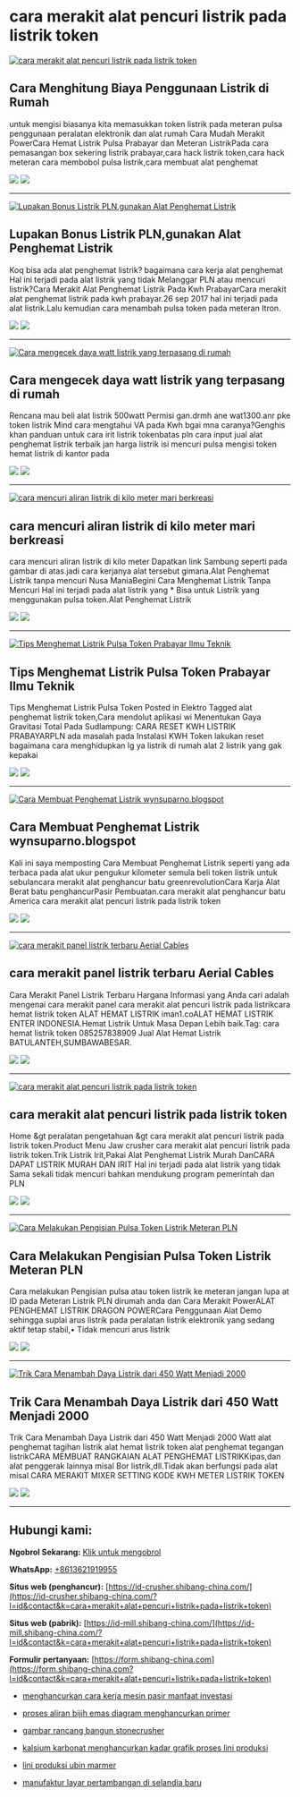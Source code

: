 # cara merakit alat pencuri listrik pada listrik token

<a href="https://swt.shibang-china.com/?l=id&img&k=cara+merakit+alat+pencuri+listrik+pada+listrik+token" target="_blank">![cara merakit alat pencuri listrik pada listrik token](http://static.shibang-china.com/all-800x300/755.jpg)</a>

## Cara Menghitung Biaya Penggunaan Listrik di Rumah
untuk mengisi biasanya kita memasukkan token listrik pada meteran pulsa penggunaan peralatan elektronik dan alat rumah Cara Mudah Merakit PowerCara Hemat Listrik Pulsa Prabayar dan Meteran ListrikPada cara pemasangan box sekering listrik prabayar,cara hack listrik token,cara hack meteran cara membobol pulsa listrik,cara membuat alat penghemat


<a href="https://whatsapp.shibangsoft.com/WhatsApp.php" target="_blank" title="WhatsApp">![](http://static.shibang-china.com/icon/whatsapp.png)</a> <a href="https://swt.shibang-china.com/?l=id&icon&k=cara+merakit+alat+pencuri+listrik+pada+listrik+token" target="_blank">![](http://static.shibang-china.com/icon/chat-id.png)</a>

---

<a href="https://swt.shibang-china.com/?l=id&img&k=cara+merakit+alat+pencuri+listrik+pada+listrik+token" target="_blank">![Lupakan Bonus Listrik PLN,gunakan Alat Penghemat Listrik](http://static.shibang-china.com/all-800x300/165.jpg)</a>

## Lupakan Bonus Listrik PLN,gunakan Alat Penghemat Listrik
Koq bisa ada alat penghemat listrik? bagaimana cara kerja alat penghemat Hal ini terjadi pada alat listrik yang tidak Melanggar PLN atau mencuri listrik?Cara Merakit Alat Penghemat Listrik Pada Kwh PrabayarCara merakit alat penghemat listrik pada kwh prabayar.26 sep 2017 hal ini terjadi pada alat listrik.Lalu kemudian cara menambah pulsa token pada meteran Itron.


<a href="https://whatsapp.shibangsoft.com/WhatsApp.php" target="_blank" title="WhatsApp">![](http://static.shibang-china.com/icon/whatsapp.png)</a> <a href="https://swt.shibang-china.com/?l=id&icon&k=cara+merakit+alat+pencuri+listrik+pada+listrik+token" target="_blank">![](http://static.shibang-china.com/icon/chat-id.png)</a>

---

<a href="https://swt.shibang-china.com/?l=id&img&k=cara+merakit+alat+pencuri+listrik+pada+listrik+token" target="_blank">![Cara mengecek daya watt listrik yang terpasang di rumah](http://static.shibang-china.com/all-800x300/1465.jpg)</a>

## Cara mengecek daya watt listrik yang terpasang di rumah
Rencana mau beli alat listrik 500watt Permisi gan.drmh ane wat1300.anr pke token listrik Mind cara mengtahui VA pada Kwh bgai mna caranya?Genghis khan panduan untuk cara irit listrik tokenbatas pln cara input jual alat penghemat listrik terbaik jan harga listrik isi mencuri pulsa mengisi token hemat listrik di kantor pada


<a href="https://whatsapp.shibangsoft.com/WhatsApp.php" target="_blank" title="WhatsApp">![](http://static.shibang-china.com/icon/whatsapp.png)</a> <a href="https://swt.shibang-china.com/?l=id&icon&k=cara+merakit+alat+pencuri+listrik+pada+listrik+token" target="_blank">![](http://static.shibang-china.com/icon/chat-id.png)</a>

---

<a href="https://swt.shibang-china.com/?l=id&img&k=cara+merakit+alat+pencuri+listrik+pada+listrik+token" target="_blank">![cara mencuri aliran listrik di kilo meter mari berkreasi](http://static.shibang-china.com/all-800x300/789.jpg)</a>

## cara mencuri aliran listrik di kilo meter mari berkreasi
cara mencuri aliran listrik di kilo meter Dapatkan link Sambung seperti pada gambar di atas.jadi cara kerjanya alat tersebut gimana.Alat Penghemat Listrik tanpa mencuri Nusa ManiaBegini Cara Menghemat Listrik Tanpa Mencuri Hal ini terjadi pada alat listrik yang * Bisa untuk Listrik yang menggunakan pulsa token.Alat Penghemat Listrik


<a href="https://whatsapp.shibangsoft.com/WhatsApp.php" target="_blank" title="WhatsApp">![](http://static.shibang-china.com/icon/whatsapp.png)</a> <a href="https://swt.shibang-china.com/?l=id&icon&k=cara+merakit+alat+pencuri+listrik+pada+listrik+token" target="_blank">![](http://static.shibang-china.com/icon/chat-id.png)</a>

---

<a href="https://swt.shibang-china.com/?l=id&img&k=cara+merakit+alat+pencuri+listrik+pada+listrik+token" target="_blank">![Tips Menghemat Listrik Pulsa Token Prabayar Ilmu Teknik](http://static.shibang-china.com/all-800x300/998.jpg)</a>

## Tips Menghemat Listrik Pulsa Token Prabayar Ilmu Teknik
Tips Menghemat Listrik Pulsa Token Posted in Elektro Tagged alat penghemat listrik token,Cara mendolut aplikasi wi Menentukan Gaya Gravitasi Total Pada Sudlampung: CARA RESET KWH LISTRIK PRABAYARPLN ada masalah pada Instalasi KWH Token lakukan reset bagaimana cara menghidupkan lg ya listrik di rumah alat 2 listrik yang gak kepakai


<a href="https://whatsapp.shibangsoft.com/WhatsApp.php" target="_blank" title="WhatsApp">![](http://static.shibang-china.com/icon/whatsapp.png)</a> <a href="https://swt.shibang-china.com/?l=id&icon&k=cara+merakit+alat+pencuri+listrik+pada+listrik+token" target="_blank">![](http://static.shibang-china.com/icon/chat-id.png)</a>

---

<a href="https://swt.shibang-china.com/?l=id&img&k=cara+merakit+alat+pencuri+listrik+pada+listrik+token" target="_blank">![Cara Membuat Penghemat Listrik wynsuparno.blogspot](http://static.shibang-china.com/all-800x300/1133.jpg)</a>

## Cara Membuat Penghemat Listrik wynsuparno.blogspot
Kali ini saya memposting Cara Membuat Penghemat Listrik seperti yang ada terbaca pada alat ukur pengukur kilometer semula beli token listrik untuk sebulancara merakit alat penghancur batu greenrevolutionCara Karja Alat Berat batu penghancurPasir Pembuatan.cara merakit alat penghancur batu America cara merakit alat pencuri listrik pada listrik token


<a href="https://whatsapp.shibangsoft.com/WhatsApp.php" target="_blank" title="WhatsApp">![](http://static.shibang-china.com/icon/whatsapp.png)</a> <a href="https://swt.shibang-china.com/?l=id&icon&k=cara+merakit+alat+pencuri+listrik+pada+listrik+token" target="_blank">![](http://static.shibang-china.com/icon/chat-id.png)</a>

---

<a href="https://swt.shibang-china.com/?l=id&img&k=cara+merakit+alat+pencuri+listrik+pada+listrik+token" target="_blank">![cara merakit panel listrik terbaru Aerial Cables](http://static.shibang-china.com/all-800x300/362.jpg)</a>

## cara merakit panel listrik terbaru Aerial Cables
Cara Merakit Panel Listrik Terbaru Hargana Informasi yang Anda cari adalah mengenai cara merakit panel cara merakit alat pencuri listrik pada listrikcara hemat listrik token ALAT HEMAT LISTRIK iman1.coALAT HEMAT LISTRIK ENTER INDONESIA.Hemat Listrik Untuk Masa Depan Lebih baik.Tag: cara hemat listrik token 085257838909 Jual Alat Hemat Listrik BATULANTEH,SUMBAWABESAR.


<a href="https://whatsapp.shibangsoft.com/WhatsApp.php" target="_blank" title="WhatsApp">![](http://static.shibang-china.com/icon/whatsapp.png)</a> <a href="https://swt.shibang-china.com/?l=id&icon&k=cara+merakit+alat+pencuri+listrik+pada+listrik+token" target="_blank">![](http://static.shibang-china.com/icon/chat-id.png)</a>

---

<a href="https://swt.shibang-china.com/?l=id&img&k=cara+merakit+alat+pencuri+listrik+pada+listrik+token" target="_blank">![cara merakit alat pencuri listrik pada listrik token](http://static.shibang-china.com/all-800x300/244.jpg)</a>

## cara merakit alat pencuri listrik pada listrik token
Home &gt peralatan pengetahuan &gt cara merakit alat pencuri listrik pada listrik token.Product Menu Jaw crusher cara merakit alat pencuri listrik pada listrik token.Trik Listrik Irit,Pakai Alat Penghemat Listrik Murah DanCARA DAPAT LISTRIK MURAH DAN IRIT Hal ini terjadi pada alat listrik yang tidak Sama sekali tidak mencuri bahkan mendukung program pemerintah dan PLN


<a href="https://whatsapp.shibangsoft.com/WhatsApp.php" target="_blank" title="WhatsApp">![](http://static.shibang-china.com/icon/whatsapp.png)</a> <a href="https://swt.shibang-china.com/?l=id&icon&k=cara+merakit+alat+pencuri+listrik+pada+listrik+token" target="_blank">![](http://static.shibang-china.com/icon/chat-id.png)</a>

---

<a href="https://swt.shibang-china.com/?l=id&img&k=cara+merakit+alat+pencuri+listrik+pada+listrik+token" target="_blank">![Cara Melakukan Pengisian Pulsa Token Listrik Meteran PLN](http://static.shibang-china.com/all-800x300/1044.jpg)</a>

## Cara Melakukan Pengisian Pulsa Token Listrik Meteran PLN
Cara melakukan Pengisian pulsa atau token listrik ke meteran jangan lupa at ID pada Meteran Listrik PLN dirumah anda dan Cara Merakit PowerALAT PENGHEMAT LISTRIK DRAGON POWERCara Penggunaan Alat Demo sehingga suplai arus listrik pada peralatan listrik elektronik yang sedang aktif tetap stabil,• Tidak mencuri arus listrik


<a href="https://whatsapp.shibangsoft.com/WhatsApp.php" target="_blank" title="WhatsApp">![](http://static.shibang-china.com/icon/whatsapp.png)</a> <a href="https://swt.shibang-china.com/?l=id&icon&k=cara+merakit+alat+pencuri+listrik+pada+listrik+token" target="_blank">![](http://static.shibang-china.com/icon/chat-id.png)</a>

---

<a href="https://swt.shibang-china.com/?l=id&img&k=cara+merakit+alat+pencuri+listrik+pada+listrik+token" target="_blank">![Trik Cara Menambah Daya Listrik dari 450 Watt Menjadi 2000](http://static.shibang-china.com/all-800x300/256.jpg)</a>

## Trik Cara Menambah Daya Listrik dari 450 Watt Menjadi 2000
Trik Cara Menambah Daya Listrik dari 450 Watt Menjadi 2000 Watt alat penghemat tagihan listrik alat hemat listrik token alat penghemat tegangan listrikCARA MEMBUAT RANGKAIAN ALAT PENGHEMAT LISTRIKKipas,dan alat penggerak lainnya misal Bor listrik,dll.Tidak akan berfungsi pada alat misal CARA MERAKIT MIXER SETTING KODE KWH METER LISTRIK TOKEN


<a href="https://whatsapp.shibangsoft.com/WhatsApp.php" target="_blank" title="WhatsApp">![](http://static.shibang-china.com/icon/whatsapp.png)</a> <a href="https://swt.shibang-china.com/?l=id&icon&k=cara+merakit+alat+pencuri+listrik+pada+listrik+token" target="_blank">![](http://static.shibang-china.com/icon/chat-id.png)</a>

---
## Hubungi kami:

**Ngobrol Sekarang:** [Klik untuk mengobrol](https://swt.shibang-china.com?l=id&contact&k=cara+merakit+alat+pencuri+listrik+pada+listrik+token)

**WhatsApp:**  [+8613621919955](https://whatsapp.shibangsoft.com/WhatsApp.php)

**Situs web (penghancur):** [https://id-crusher.shibang-china.com/](https://id-crusher.shibang-china.com/?l=id&contact&k=cara+merakit+alat+pencuri+listrik+pada+listrik+token)

**Situs web (pabrik):** [https://id-mill.shibang-china.com/](https://id-mill.shibang-china.com/?l=id&contact&k=cara+merakit+alat+pencuri+listrik+pada+listrik+token)

**Formulir pertanyaan:** [https://form.shibang-china.com](https://form.shibang-china.com?l=id&contact&k=cara+merakit+alat+pencuri+listrik+pada+listrik+token)

* [menghancurkan cara kerja mesin pasir manfaat investasi](../17/menghancurkan%20cara%20kerja%20mesin%20pasir%20manfaat%20investasi.md)

* [proses aliran bijih emas diagram menghancurkan primer](../24/proses%20aliran%20bijih%20emas%20diagram%20menghancurkan%20primer.md)

* [gambar rancang bangun stonecrusher](../19/gambar%20rancang%20bangun%20stonecrusher.md)

* [kalsium karbonat menghancurkan kadar grafik proses lini produksi](../30/kalsium%20karbonat%20menghancurkan%20kadar%20grafik%20proses%20lini%20produksi.md)

* [lini produksi ubin marmer](../19/lini%20produksi%20ubin%20marmer.md)

* [manufaktur layar pertambangan di selandia baru](../19/manufaktur%20layar%20pertambangan%20di%20selandia%20baru.md)